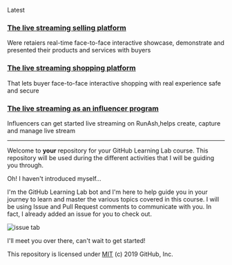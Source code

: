 Latest<br>
### [The live streaming selling platform](https://)
Were retaiers real-time face-to-face interactive showcase, demonstrate 
and presented their products and services with buyers
### [The live streaming shopping platform](https://)
That lets buyer face-to-face interactive shopping with real experience
safe and secure 
### [The live streaming as an influencer program](https://)
Influencers can get started live streaming on RunAsh,helps create, capture 
and manage live stream 

---






Welcome to **your** repository for your GitHub Learning Lab course. This repository will be used during the different activities that I will be guiding you through. 

Oh! I haven't introduced myself...

I'm the GitHub Learning Lab bot and I'm here to help guide you in your journey to learn and master the various topics covered in this course. I will be using Issue and Pull Request comments to communicate with you. In fact, I already added an issue for you to check out.

![issue tab](https://lab.github.com/public/images/issue_tab.png)

I'll meet you over there, can't wait to get started!

This repository is licensed under [MIT](../LICENSE) (c) 2019 GitHub, Inc.
